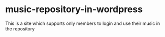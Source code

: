 # music-repository-in-wordpress
This is a site which supports only members to login and use their music in the repository
